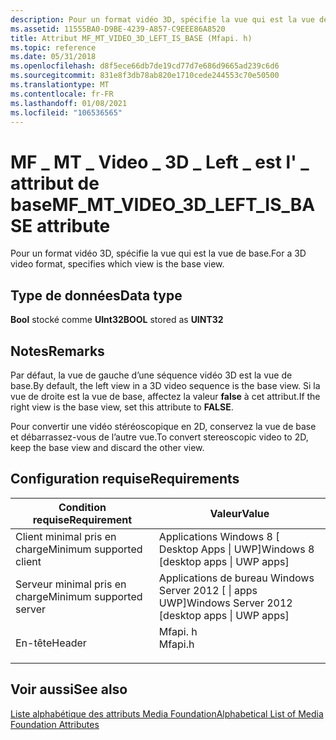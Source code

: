 ```yaml
---
description: Pour un format vidéo 3D, spécifie la vue qui est la vue de base.
ms.assetid: 11555BA0-D9BE-4239-A857-C9EEE86A8520
title: Attribut MF_MT_VIDEO_3D_LEFT_IS_BASE (Mfapi. h)
ms.topic: reference
ms.date: 05/31/2018
ms.openlocfilehash: d8f5ece66db7de19cd77d7e686d9665ad239c6d6
ms.sourcegitcommit: 831e8f3db78ab820e1710cede244553c70e50500
ms.translationtype: MT
ms.contentlocale: fr-FR
ms.lasthandoff: 01/08/2021
ms.locfileid: "106536565"
---
```

# <a name="mf_mt_video_3d_left_is_base-attribute"></a><span data-ttu-id="410e7-103">MF \_ MT \_ Video \_ 3D \_ Left \_ est l' \_ attribut de base</span><span class="sxs-lookup"><span data-stu-id="410e7-103">MF\_MT\_VIDEO\_3D\_LEFT\_IS\_BASE attribute</span></span>

<span data-ttu-id="410e7-104">Pour un format vidéo 3D, spécifie la vue qui est la vue de base.</span><span class="sxs-lookup"><span data-stu-id="410e7-104">For a 3D video format, specifies which view is the base view.</span></span>

## <a name="data-type"></a><span data-ttu-id="410e7-105">Type de données</span><span class="sxs-lookup"><span data-stu-id="410e7-105">Data type</span></span>

<span data-ttu-id="410e7-106">**Bool** stocké comme **UInt32**</span><span class="sxs-lookup"><span data-stu-id="410e7-106">**BOOL** stored as **UINT32**</span></span>

## <a name="remarks"></a><span data-ttu-id="410e7-107">Notes</span><span class="sxs-lookup"><span data-stu-id="410e7-107">Remarks</span></span>

<span data-ttu-id="410e7-108">Par défaut, la vue de gauche d’une séquence vidéo 3D est la vue de base.</span><span class="sxs-lookup"><span data-stu-id="410e7-108">By default, the left view in a 3D video sequence is the base view.</span></span> <span data-ttu-id="410e7-109">Si la vue de droite est la vue de base, affectez la valeur **false** à cet attribut.</span><span class="sxs-lookup"><span data-stu-id="410e7-109">If the right view is the base view, set this attribute to **FALSE**.</span></span>

<span data-ttu-id="410e7-110">Pour convertir une vidéo stéréoscopique en 2D, conservez la vue de base et débarrassez-vous de l’autre vue.</span><span class="sxs-lookup"><span data-stu-id="410e7-110">To convert stereoscopic video to 2D, keep the base view and discard the other view.</span></span>

## <a name="requirements"></a><span data-ttu-id="410e7-111">Configuration requise</span><span class="sxs-lookup"><span data-stu-id="410e7-111">Requirements</span></span>



| <span data-ttu-id="410e7-112">Condition requise</span><span class="sxs-lookup"><span data-stu-id="410e7-112">Requirement</span></span> | <span data-ttu-id="410e7-113">Valeur</span><span class="sxs-lookup"><span data-stu-id="410e7-113">Value</span></span> |
|-------------------------------------|------------------------------------------------------------------------------------|
| <span data-ttu-id="410e7-114">Client minimal pris en charge</span><span class="sxs-lookup"><span data-stu-id="410e7-114">Minimum supported client</span></span><br/> | <span data-ttu-id="410e7-115">Applications Windows 8 \[ Desktop Apps \| UWP\]</span><span class="sxs-lookup"><span data-stu-id="410e7-115">Windows 8 \[desktop apps \| UWP apps\]</span></span><br/>                                  |
| <span data-ttu-id="410e7-116">Serveur minimal pris en charge</span><span class="sxs-lookup"><span data-stu-id="410e7-116">Minimum supported server</span></span><br/> | <span data-ttu-id="410e7-117">Applications de bureau Windows Server 2012 \[ \| apps UWP\]</span><span class="sxs-lookup"><span data-stu-id="410e7-117">Windows Server 2012 \[desktop apps \| UWP apps\]</span></span><br/>                        |
| <span data-ttu-id="410e7-118">En-tête</span><span class="sxs-lookup"><span data-stu-id="410e7-118">Header</span></span><br/>                   | <dl> <span data-ttu-id="410e7-119"><dt>Mfapi. h</dt></span><span class="sxs-lookup"><span data-stu-id="410e7-119"><dt>Mfapi.h</dt></span></span> </dl> |



## <a name="see-also"></a><span data-ttu-id="410e7-120">Voir aussi</span><span class="sxs-lookup"><span data-stu-id="410e7-120">See also</span></span>

<dl> <dt>

[<span data-ttu-id="410e7-121">Liste alphabétique des attributs Media Foundation</span><span class="sxs-lookup"><span data-stu-id="410e7-121">Alphabetical List of Media Foundation Attributes</span></span>](alphabetical-list-of-media-foundation-attributes.md)
</dt> </dl>

 

 




